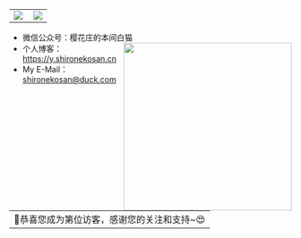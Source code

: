 <table>
    <tr>
        <td >
            <center><img src="https://github-readme-stats.vercel.app/api?username=Shad0wAgent&locale=cn&theme=github_dark" ></center>
        </td>
        <td >
            <center><img src="https://github-profile-summary-cards.vercel.app/api/cards/profile-details?username=Shad0wAgent&theme=github_dark" align="right" /></center>
        </td>
    </tr>
</table>

- 微信公众号：樱花庄的本间白猫	<img align='right' src="./assets/wx.png" width="300">
- 个人博客：https://y.shironekosan.cn
- My E-Mail：shironekosan@duck.com

<table>
  <tr>
    <td>🥰恭喜您成为第<img src="https://profile-counter.glitch.me/honmashironeko/count.svg" alt="" />位访客，感谢您的关注和支持~😍</td>
  </tr>
</table>
